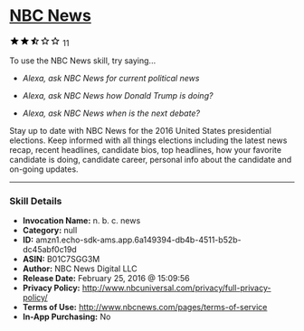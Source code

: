 # [NBC News](http://alexa.amazon.com/#skills/amzn1.echo-sdk-ams.app.6a149394-db4b-4511-b52b-dc45abf0c19d)
![2.9 stars](../../images/ic_star_black_18dp_1x.png)![2.9 stars](../../images/ic_star_black_18dp_1x.png)![2.9 stars](../../images/ic_star_half_black_18dp_1x.png)![2.9 stars](../../images/ic_star_border_black_18dp_1x.png)![2.9 stars](../../images/ic_star_border_black_18dp_1x.png) 11

To use the NBC News skill, try saying...

* *Alexa, ask NBC News for current political news*

* *Alexa, ask NBC News how Donald Trump is doing?*

* *Alexa, ask NBC News when is the next debate?*

Stay up to date with NBC News for the 2016 United States presidential elections. Keep informed with all things elections including the latest news recap, recent headlines, candidate bios, top headlines, how your favorite candidate is doing, candidate career, personal info about the candidate and on-going updates.

***

### Skill Details

* **Invocation Name:** n. b. c. news
* **Category:** null
* **ID:** amzn1.echo-sdk-ams.app.6a149394-db4b-4511-b52b-dc45abf0c19d
* **ASIN:** B01C7SGG3M
* **Author:** NBC News Digital LLC
* **Release Date:** February 25, 2016 @ 15:09:56
* **Privacy Policy:** http://www.nbcuniversal.com/privacy/full-privacy-policy/
* **Terms of Use:** http://www.nbcnews.com/pages/terms-of-service
* **In-App Purchasing:** No
